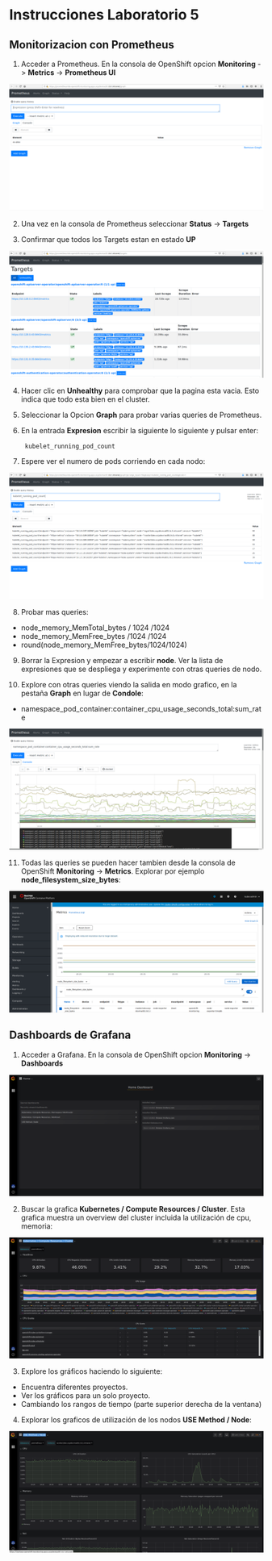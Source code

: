 # Instrucciones Laboratorio 5

## Monitorizacion con Prometheus

1. Acceder a Prometheus. En la consola de OpenShift opcion **Monitoring** -> **Metrics** -> **Prometheus UI**

![alt Prometheus][imagen1]

[imagen1]: images/lab-prometheus1.png

2. Una vez en la consola de Prometheus seleccionar **Status** -> **Targets**

3. Confirmar que todos los Targets estan en estado **UP**

![alt Prometheus][imagen2]

[imagen2]: images/lab-prometheus2.png

4. Hacer clic en **Unhealthy** para comprobar que la pagina esta vacia. Esto indica que todo esta bien en el cluster.

5. Seleccionar la Opcion **Graph** para probar varias queries de Prometheus.

6. En la entrada **Expresion** escribir la siguiente lo siguiente y pulsar enter:

        kubelet_running_pod_count

7. Espere ver el numero de pods corriendo en cada nodo:

![alt Prometheus][imagen3]

[imagen3]: images/lab-prometheus3.png

8. Probar mas queries:

* node_memory_MemTotal_bytes / 1024 /1024
* node_memory_MemFree_bytes /1024 /1024
* round(node_memory_MemFree_bytes/1024/1024)

9. Borrar la Expresion y empezar a escribir **node**. Ver la lista de expresiones que se despliega y experimente con otras queries de nodo.

10. Explore con otras queries viendo la salida en modo grafico, en la pestaña **Graph** en lugar de **Condole**:

* namespace_pod_container:container_cpu_usage_seconds_total:sum_rate

![alt Prometheus][imagen4]

[imagen4]: images/lab-prometheus4.png

11. Todas las queries se pueden hacer tambien desde la consola de OpenShift **Monitoring** -> **Metrics**. Explorar por ejemplo **node_filesystem_size_bytes**:

![alt Prometheus][imagen8]

[imagen8]: images/lab-prometheus5.png

## Dashboards de Grafana

1. Acceder a Grafana. En la consola de OpenShift opcion **Monitoring** -> **Dashboards**

![alt Grafana][imagen5]

[imagen5]: images/lab-grafana1.png

2. Buscar la grafica **Kubernetes / Compute Resources / Cluster**. Esta grafica muestra un overview del cluster incluida la utilización de cpu, memoria:

![alt Grafana][imagen6]

[imagen6]: images/lab-grafana2.png

3. Explore los gráficos haciendo lo siguiente:

* Encuentra diferentes proyectos.
* Ver los gráficos para un solo proyecto.
* Cambiando los rangos de tiempo (parte superior derecha de la ventana)

4. Explorar los graficos de utilización de los nodos **USE Method / Node**:

![alt Grafana][imagen7]

[imagen7]: images/lab-grafana3.png
